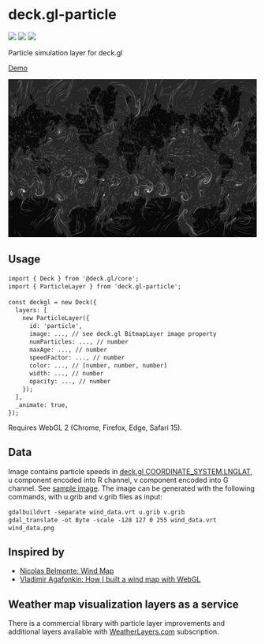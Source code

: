 # deck.gl-particle

[![](https://img.shields.io/npm/dm/deck.gl-particle)](https://www.npmjs.com/package/deck.gl-particle)
[![](https://img.shields.io/david/zakjan/deck.gl-particle)](https://www.npmjs.com/package/deck.gl-particle)
[![](https://img.shields.io/bundlephobia/min/deck.gl-particle)](https://www.npmjs.com/package/deck.gl-particle)

Particle simulation layer for deck.gl

[Demo](https://weatherlayers.github.io/deck.gl-particle/)

<img src="docs/screenshot@2x.png" alt="Screenshot" width="640" height="320">

## Usage

```
import { Deck } from '@deck.gl/core';
import { ParticleLayer } from 'deck.gl-particle';

const deckgl = new Deck({
  layers: [
    new ParticleLayer({
      id: 'particle',
      image: ..., // see deck.gl BitmapLayer image property
      numParticles: ..., // number
      maxAge: ..., // number
      speedFactor: ..., // number
      color: ..., // [number, number, number]
      width: ..., // number
      opacity: ..., // number
    });
  ],
  _animate: true,
});
```

Requires WebGL 2 (Chrome, Firefox, Edge, Safari 15).

## Data

Image contains particle speeds in [deck.gl COORDINATE_SYSTEM.LNGLAT](https://deck.gl/docs/developer-guide/coordinate-systems#supported-coordinate-systems), u component encoded into R channel, v component encoded into G channel. See [sample image](docs/wind_data.png). The image can be generated with the following commands, with u.grib and v.grib files as input:

```
gdalbuildvrt -separate wind_data.vrt u.grib v.grib
gdal_translate -ot Byte -scale -128 127 0 255 wind_data.vrt wind_data.png
```

## Inspired by

- [Nicolas Belmonte: Wind Map](https://medium.com/vis-gl/wind-map-a58575f87fe3)
- [Vladimir Agafonkin: How I built a wind map with WebGL](https://blog.mapbox.com/how-i-built-a-wind-map-with-webgl-b63022b5537f)

## Weather map visualization layers as a service

There is a commercial library with particle layer improvements and additional layers available with [WeatherLayers.com](https://weatherlayers.com/) subscription.
